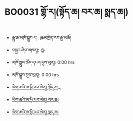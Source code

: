 # BO0031 གྷོ་ར།(སྟོད་ཆ། བར་ཆ། སྨད་ཆ།)
- རྒྱུ་ཆ་མཁོ་སྒྲུབ་པ།: @མཁྱེན་རབ་རྒྱ་མཚོ།
- བསྐྱར་ཞིབ་མཁན།: @
- མཁོ་སྒྲུབ་ཚོད་དཔག་དུས་ཡུན།: 0:00 hrs
- མཁོ་སྒྲུབ་དུས་ཡུན།: 0:00 hrs
- [ཡིག་ཆའི་མ་ཕྱི་ཕབ་ལེན། སྟོད་ཆ།ྲ](https://github.com/MonlamAI/BO0031/releases/download/31/1.Gora.pdf)
- [ཡིག་ཆའི་མ་ཕྱི་ཕབ་ལེན། བར་ཆ།](https://github.com/MonlamAI/BO0031/releases/download/31/2.Gora.pdf)
- [ཡིག་ཆའི་མ་ཕྱི་ཕབ་ལེན། སྨད་ཆ།](https://github.com/MonlamAI/BO0031/releases/download/31/3.Gora.pdf)

